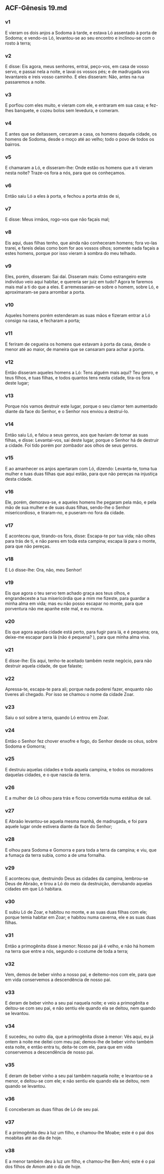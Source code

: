 ## ACF-Gênesis 19.md
### v1
 E vieram os dois anjos a Sodoma à tarde, e estava Ló assentado à porta de Sodoma; e vendo-os Ló, levantou-se ao seu encontro e inclinou-se com o rosto à terra;
### v2
 E disse: Eis agora, meus senhores, entrai, peço-vos, em casa de vosso servo, e passai nela a noite, e lavai os vossos pés; e de madrugada vos levantareis e ireis vosso caminho. E eles disseram: Não, antes na rua passaremos a noite.
### v3
 E porfiou com eles muito, e vieram com ele, e entraram em sua casa; e fez-lhes banquete, e cozeu bolos sem levedura, e comeram.
### v4
 E antes que se deitassem, cercaram a casa, os homens daquela cidade, os homens de Sodoma, desde o moço até ao velho; todo o povo de todos os bairros.
### v5
 E chamaram a Ló, e disseram-lhe: Onde estão os homens que a ti vieram nesta noite? Traze-os fora a nós, para que os conheçamos.
### v6
 Então saiu Ló a eles à porta, e fechou a porta atrás de si,
### v7
 E disse: Meus irmãos, rogo-vos que não façais mal;
### v8
 Eis aqui, duas filhas tenho, que ainda não conheceram homens; fora vo-las trarei, e fareis delas como bom for aos vossos olhos; somente nada façais a estes homens, porque por isso vieram à sombra do meu telhado.
### v9
 Eles, porém, disseram: Sai daí. Disseram mais: Como estrangeiro este indivíduo veio aqui habitar, e quereria ser juiz em tudo? Agora te faremos mais mal a ti do que a eles. E arremessaram-se sobre o homem, sobre Ló, e aproximaram-se para arrombar a porta.
### v10
 Aqueles homens porém estenderam as suas mãos e fizeram entrar a Ló consigo na casa, e fecharam a porta;
### v11
 E feriram de cegueira os homens que estavam à porta da casa, desde o menor até ao maior, de maneira que se cansaram para achar a porta.
### v12
 Então disseram aqueles homens a Ló: Tens alguém mais aqui? Teu genro, e teus filhos, e tuas filhas, e todos quantos tens nesta cidade, tira-os fora deste lugar;
### v13
 Porque nós vamos destruir este lugar, porque o seu clamor tem aumentado diante da face do Senhor, e o Senhor nos enviou a destruí-lo.
### v14
 Então saiu Ló, e falou a seus genros, aos que haviam de tomar as suas filhas, e disse: Levantai-vos, saí deste lugar, porque o Senhor há de destruir a cidade. Foi tido porém por zombador aos olhos de seus genros.
### v15
 E ao amanhecer os anjos apertaram com Ló, dizendo: Levanta-te, toma tua mulher e tuas duas filhas que aqui estão, para que não pereças na injustiça desta cidade.
### v16
 Ele, porém, demorava-se, e aqueles homens lhe pegaram pela mão, e pela mão de sua mulher e de suas duas filhas, sendo-lhe o Senhor misericordioso, e tiraram-no, e puseram-no fora da cidade.
### v17
 E aconteceu que, tirando-os fora, disse: Escapa-te por tua vida; não olhes para trás de ti, e não pares em toda esta campina; escapa lá para o monte, para que não pereças.
### v18
 E Ló disse-lhe: Ora, não, meu Senhor!
### v19
 Eis que agora o teu servo tem achado graça aos teus olhos, e engrandeceste a tua misericórdia que a mim me fizeste, para guardar a minha alma em vida; mas eu não posso escapar no monte, para que porventura não me apanhe este mal, e eu morra.
### v20
 Eis que agora aquela cidade está perto, para fugir para lá, e é pequena; ora, deixe-me escapar para lá (não é pequena? ), para que minha alma viva.
### v21
 E disse-lhe: Eis aqui, tenho-te aceitado também neste negócio, para não destruir aquela cidade, de que falaste;
### v22
 Apressa-te, escapa-te para ali; porque nada poderei fazer, enquanto não tiveres ali chegado. Por isso se chamou o nome da cidade Zoar.
### v23
 Saiu o sol sobre a terra, quando Ló entrou em Zoar.
### v24
 Então o Senhor fez chover enxofre e fogo, do Senhor desde os céus, sobre Sodoma e Gomorra;
### v25
 E destruiu aquelas cidades e toda aquela campina, e todos os moradores daquelas cidades, e o que nascia da terra.
### v26
 E a mulher de Ló olhou para trás e ficou convertida numa estátua de sal.
### v27
 E Abraão levantou-se aquela mesma manhã, de madrugada, e foi para aquele lugar onde estivera diante da face do Senhor;
### v28
 E olhou para Sodoma e Gomorra e para toda a terra da campina; e viu, que a fumaça da terra subia, como a de uma fornalha.
### v29
 E aconteceu que, destruindo Deus as cidades da campina, lembrou-se Deus de Abraão, e tirou a Ló do meio da destruição, derrubando aquelas cidades em que Ló habitara.
### v30
 E subiu Ló de Zoar, e habitou no monte, e as suas duas filhas com ele; porque temia habitar em Zoar; e habitou numa caverna, ele e as suas duas filhas.
### v31
 Então a primogênita disse à menor: Nosso pai já é velho, e não há homem na terra que entre a nós, segundo o costume de toda a terra;
### v32
 Vem, demos de beber vinho a nosso pai, e deitemo-nos com ele, para que em vida conservemos a descendência de nosso pai.
### v33
 E deram de beber vinho a seu pai naquela noite; e veio a primogênita e deitou-se com seu pai, e não sentiu ele quando ela se deitou, nem quando se levantou.
### v34
 E sucedeu, no outro dia, que a primogênita disse à menor: Vês aqui, eu já ontem à noite me deitei com meu pai; demos-lhe de beber vinho também esta noite, e então entra tu, deita-te com ele, para que em vida conservemos a descendência de nosso pai.
### v35
 E deram de beber vinho a seu pai também naquela noite; e levantou-se a menor, e deitou-se com ele; e não sentiu ele quando ela se deitou, nem quando se levantou.
### v36
 E conceberam as duas filhas de Ló de seu pai.
### v37
 E a primogênita deu à luz um filho, e chamou-lhe Moabe; este é o pai dos moabitas até ao dia de hoje.
### v38
 E a menor também deu à luz um filho, e chamou-lhe Ben-Ami; este é o pai dos filhos de Amom até o dia de hoje.
